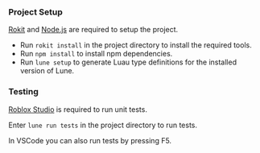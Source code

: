 ### Project Setup
[Rokit](https://github.com/rojo-rbx/rokit) and [Node.js](https://nodejs.org) are required to setup the project.

- Run `rokit install` in the project directory to install the required tools.
- Run `npm install` to install npm dependencies.
- Run `lune setup` to generate Luau type definitions for the installed version of Lune.

### Testing
[Roblox Studio](https://create.roblox.com/docs/studio/setting-up-roblox-studio) is required to run unit tests.

Enter `lune run tests` in the project directory to run tests.

In VSCode you can also run tests by pressing F5.
